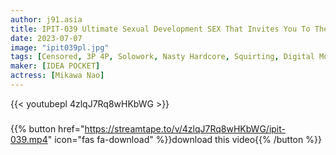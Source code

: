 ```yaml
---
author: j91.asia
title: IPIT-039 Ultimate Sexual Development SEX That Invites You To The Unknown Territory Climax / Screaming / Great Ascension Endless Acme SP Nao Mikawa
date: 2023-07-07
image: "ipit039pl.jpg"
tags: [Censored, 3P 4P, Solowork, Nasty Hardcore, Squirting, Digital Mosaic, SweatAcme · Orgasm	]
maker: [IDEA POCKET]
actress: [Mikawa Nao]
---
```



{{< youtubepl 4zlqJ7Rq8wHKbWG >}}
###

{{% button href="https://streamtape.to/v/4zlqJ7Rq8wHKbWG/ipit-039.mp4" icon="fas fa-download" %}}download this video{{% /button %}}

